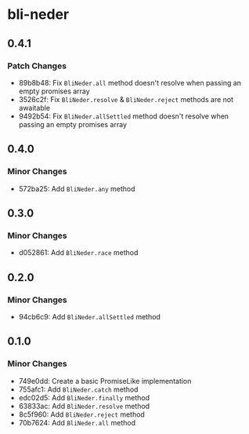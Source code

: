 # bli-neder

## 0.4.1

### Patch Changes

- 89b8b48: Fix `BliNeder.all` method doesn't resolve when passing an empty promises array
- 3526c2f: Fix `BliNeder.resolve` & `BliNeder.reject` methods are not awaitable
- 9492b54: Fix `BliNeder.allSettled` method doesn't resolve when passing an empty promises array

## 0.4.0

### Minor Changes

- 572ba25: Add `BliNeder.any` method

## 0.3.0

### Minor Changes

- d052861: Add `BliNeder.race` method

## 0.2.0

### Minor Changes

- 94cb6c9: Add `BliNeder.allSettled` method

## 0.1.0

### Minor Changes

- 749e0dd: Create a basic PromiseLike implementation
- 755afc1: Add `BliNeder.catch` method
- edc02d5: Add `BliNeder.finally` method
- 63833ac: Add `BliNeder.resolve` method
- 8c5f960: Add `BliNeder.reject` method
- 70b7624: Add `BliNeder.all` method
